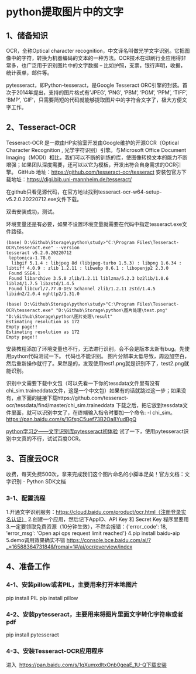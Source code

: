 # python提取图片中的文字

## 1、储备知识
OCR，全称Optical character recognition，中文译名叫做光学文字识别。它把图像中的字符，转换为机器编码的文本的一种方法。OCR技术在印刷行业应用得非常多，也广泛用于识别图片中的文字数据 – 比如护照，支票，银行声明，收据，统计表单，邮件等。

pytesseract，即Python-tesseract，是Google Tesseract ORC引擎的封装。首次于2014年提出，支持的图片格式有’JPEG’, ‘PNG’, ‘PBM’, ‘PGM’, ‘PPM’, ‘TIFF’, ‘BMP’, ‘GIF’，只需要简短的代码就能够提取图片中的字符合文字了，极大方便文字工作。

## 2、Tesseract-OCR
Tesseract-OCR 是一款由HP实验室开发由Google维护的开源OCR（Optical Character Recognition , 光学字符识别）引擎。与Microsoft Office Document Imaging（MODI）相比，我们可以不断的训练的库，使图像转换文本的能力不断增强；如果团队深度需要，还可以以它为模板，开发出符合自身需求的OCR引擎。
GitHub 地址：https://github.com/tesseract-ocr/tesseract
安装包官方下载地址：https://digi.bib.uni-mannheim.de/tesseract/

在github只看见源代码，在官方地址找到tesseract-ocr-w64-setup-v5.2.0.20220712.exe文件下载。

双击安装成功，测试。

环境变量还是有必要，如果不设置环境变量就需要在代码中指定tesseract.exe文件路径。
```
(base) D:\Github\Storage\python\study>"C:\Program Files\Tesseract-OCR\tesseract.exe" --version
tesseract v5.2.0.20220712
 leptonica-1.78.0
  libgif 5.1.4 : libjpeg 8d (libjpeg-turbo 1.5.3) : libpng 1.6.34 : libtiff 4.0.9 : zlib 1.2.11 : libwebp 0.6.1 : libopenjp2 2.3.0
 Found SSE4.1
 Found libarchive 3.5.0 zlib/1.2.11 liblzma/5.2.3 bz2lib/1.0.6 liblz4/1.7.5 libzstd/1.4.5
 Found libcurl/7.77.0-DEV Schannel zlib/1.2.11 zstd/1.4.5 libidn2/2.0.4 nghttp2/1.31.0

(base) D:\Github\Storage\python\study>"C:\Program Files\Tesseract-OCR\tesseract.exe" "D:\Github\Storage\python\图片处理\test.png" "D:\Github\Storage\python\图片处理\result"
Estimating resolution as 172
Empty page!!
Estimating resolution as 172
Empty page!!
```
安装教程添加了环境变量也不行，无法进行识别，会不会是版本太新有bug。先使用python代码测试一下。
代码也不能识别。
图片分辨率太低导致，周边加空白，然后重新操作就行了。果然是的，发现使用test1.png就是识别不了，test2.png就能识别。

识别中文需要下载中文包（可以先看一下你的tessdata文件里有没有chi_sim.traineddata文件，这是一个中文包）如果有的话就跳过这一步；如果没有，点下面的链接下载https://github.com/tesseract-ocr/tessdata/find/master/chi_sim.traineddata 下载之后，把它放到tessdata文件里面，就可以识别中文了，在终端输入指令时要加一个命令: -l chi_sim。
​https://pan.baidu.com/s/1GfspC5uef73B2Oa8YudBgQ​​


[python学习之——文字识别库pytesseract初体验](https://www.sohu.com/a/224709698_820120)
试了一下，使用pytesseract识别中文真的不行，试试百度OCR。

## 3、百度云OCR
收费，每天免费500次，拿来完成我们这个图片命名的小脚本足矣！官方文档：文字识别 - Python SDK文档

### 3-1、配置流程
1.开通文字识别服务：https://cloud.baidu.com/product/ocr.html（注册登录实名认证）
2.创建一个应用，然后记下AppID、API Key 和 Secret Key 程序里要用
3.一定要领取免费资源（10分钟生效），不然会报错：{'error_code': 18, 'error_msg': 'Open api qps request limit reached'}
4.pip install baidu-aip
5.demo调用效果确实不错
https://console.bce.baidu.com/ai/?_=1658836473184&fromai=1#/ai/ocr/overview/index

## 4、准备工作

### 4-1、安装pillow或者PIL，主要用来打开本地图片
pip install PIL
pip install pillow

### 4-2、安装pytesseract，主要用来将图片里面文字转化字符串或者pdf
pip install pytesseract

### 4-3、安装Tesseract-OCR应用程序
进入 ​ ​https://pan.baidu.com/s/1qXumxdltxOnb0geaE_1U-Q​​下载安装





